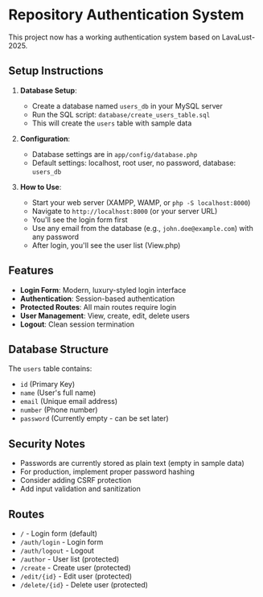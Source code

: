 # Repository Authentication System

This project now has a working authentication system based on LavaLust-2025.

## Setup Instructions

1. **Database Setup**:
   - Create a database named `users_db` in your MySQL server
   - Run the SQL script: `database/create_users_table.sql`
   - This will create the `users` table with sample data

2. **Configuration**:
   - Database settings are in `app/config/database.php`
   - Default settings: localhost, root user, no password, database: `users_db`

3. **How to Use**:
   - Start your web server (XAMPP, WAMP, or `php -S localhost:8000`)
   - Navigate to `http://localhost:8000` (or your server URL)
   - You'll see the login form first
   - Use any email from the database (e.g., `john.doe@example.com`) with any password
   - After login, you'll see the user list (View.php)

## Features

- **Login Form**: Modern, luxury-styled login interface
- **Authentication**: Session-based authentication
- **Protected Routes**: All main routes require login
- **User Management**: View, create, edit, delete users
- **Logout**: Clean session termination

## Database Structure

The `users` table contains:
- `id` (Primary Key)
- `name` (User's full name)
- `email` (Unique email address)
- `number` (Phone number)
- `password` (Currently empty - can be set later)

## Security Notes

- Passwords are currently stored as plain text (empty in sample data)
- For production, implement proper password hashing
- Consider adding CSRF protection
- Add input validation and sanitization

## Routes

- `/` - Login form (default)
- `/auth/login` - Login form
- `/auth/logout` - Logout
- `/author` - User list (protected)
- `/create` - Create user (protected)
- `/edit/{id}` - Edit user (protected)
- `/delete/{id}` - Delete user (protected)
